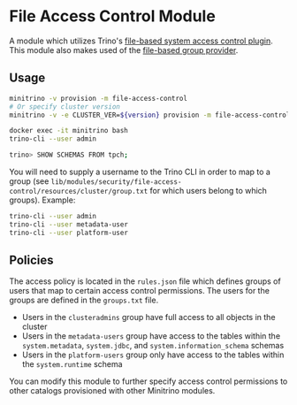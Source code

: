 # File Access Control Module

A module which utilizes Trino's [file-based system access control
plugin](https://docs.starburst.io/latest/security/file-system-access-control.html).
This module also makes used of the [file-based group
provider](https://docs.starburst.io/latest/security/group-file.html).

## Usage

```sh
minitrino -v provision -m file-access-control
# Or specify cluster version
minitrino -v -e CLUSTER_VER=${version} provision -m file-access-control

docker exec -it minitrino bash 
trino-cli --user admin

trino> SHOW SCHEMAS FROM tpch;
```

You will need to supply a username to the Trino CLI in order to map to a group
(see `lib/modules/security/file-access-control/resources/cluster/group.txt` for
which users belong to which groups). Example:

```sh
trino-cli --user admin
trino-cli --user metadata-user
trino-cli --user platform-user
```

## Policies

The access policy is located in the `rules.json` file which defines groups of
users that map to certain access control permissions. The users for the groups
are defined in the `groups.txt` file.

- Users in the `clusteradmins` group have full access to all objects in the
  cluster
- Users in the `metadata-users` group have access to the tables within the
  `system.metadata`, `system.jdbc`, and `system.information_schema` schemas
- Users in the `platform-users` group only have access to the tables within the
  `system.runtime` schema

You can modify this module to further specify access control permissions to
other catalogs provisioned with other Minitrino modules.
